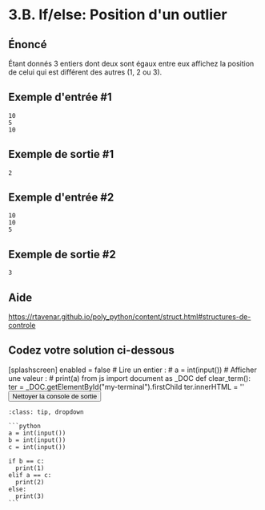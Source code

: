 # 3.B. If/else: Position d'un outlier

## **Énoncé**

Étant donnés 3 entiers dont deux sont égaux entre eux affichez la position de celui qui est différent des autres (1, 2 ou 3).

## Exemple d'entrée #1

```
10
5
10
```

## Exemple de sortie #1

```
2
```

## Exemple d'entrée #2

```
10
10
5
```

## Exemple de sortie #2

```
3
```

## Aide

https://rtavenar.github.io/poly_python/content/struct.html#structures-de-controle

## Codez votre solution ci-dessous

<py-config>
    [splashscreen]
        enabled = false
</py-config>
<py-repl>
    # Lire un entier :
# a = int(input())
# Afficher une valeur :
# print(a)
</py-repl>
<py-terminal id="my-terminal"></py-terminal>
<py-script>
from js import document as _DOC
def clear_term():
    ter = _DOC.getElementById("my-terminal").firstChild
    ter.innerHTML = ''
</py-script>
<button py-click="clear_term()" id="clear-terminal" class="py-button">Nettoyer la console de sortie</button>


````{admonition} Cliquez ici pour voir la solution
:class: tip, dropdown

```python
a = int(input())
b = int(input())
c = int(input())

if b == c:
  print(1)
elif a == c:
  print(2)
else:
  print(3)
```
````
